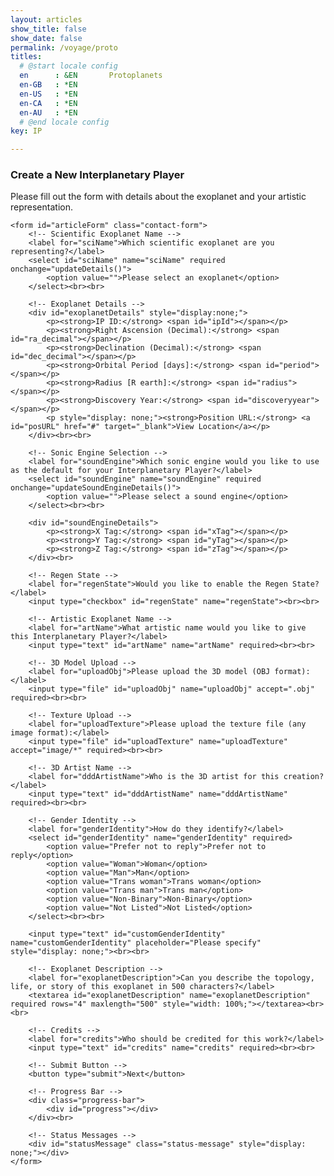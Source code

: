 ```yaml
---
layout: articles
show_title: false
show_date: false
permalink: /voyage/proto
titles:
  # @start locale config
  en      : &EN       Protoplanets
  en-GB   : *EN
  en-US   : *EN
  en-CA   : *EN
  en-AU   : *EN
  # @end locale config
key: IP

---
```

<div class="p-5"></div>
<div class="p-5"></div>
<div class="p-5"></div>

<div class="form-container">
    <h3>Create a New Interplanetary Player</h3>
    <p>Please fill out the form with details about the exoplanet and your artistic representation.</p>

    <form id="articleForm" class="contact-form">
        <!-- Scientific Exoplanet Name -->
        <label for="sciName">Which scientific exoplanet are you representing?</label>
        <select id="sciName" name="sciName" required onchange="updateDetails()">
            <option value="">Please select an exoplanet</option>
        </select><br><br>

        <!-- Exoplanet Details -->
        <div id="exoplanetDetails" style="display:none;">
            <p><strong>IP ID:</strong> <span id="ipId"></span></p> 
            <p><strong>Right Ascension (Decimal):</strong> <span id="ra_decimal"></span></p>
            <p><strong>Declination (Decimal):</strong> <span id="dec_decimal"></span></p>
            <p><strong>Orbital Period [days]:</strong> <span id="period"></span></p>
            <p><strong>Radius [R earth]:</strong> <span id="radius"></span></p>
            <p><strong>Discovery Year:</strong> <span id="discoveryyear"></span></p>
            <p style="display: none;"><strong>Position URL:</strong> <a id="posURL" href="#" target="_blank">View Location</a></p>
        </div><br><br>

        <!-- Sonic Engine Selection -->
        <label for="soundEngine">Which sonic engine would you like to use as the default for your Interplanetary Player?</label>
        <select id="soundEngine" name="soundEngine" required onchange="updateSoundEngineDetails()">
            <option value="">Please select a sound engine</option>
        </select><br><br>

        <div id="soundEngineDetails">
            <p><strong>X Tag:</strong> <span id="xTag"></span></p>
            <p><strong>Y Tag:</strong> <span id="yTag"></span></p>
            <p><strong>Z Tag:</strong> <span id="zTag"></span></p>
        </div><br>

        <!-- Regen State -->
        <label for="regenState">Would you like to enable the Regen State?</label>
        <input type="checkbox" id="regenState" name="regenState"><br><br>

        <!-- Artistic Exoplanet Name -->
        <label for="artName">What artistic name would you like to give this Interplanetary Player?</label>
        <input type="text" id="artName" name="artName" required><br><br>

        <!-- 3D Model Upload -->
        <label for="uploadObj">Please upload the 3D model (OBJ format):</label>
        <input type="file" id="uploadObj" name="uploadObj" accept=".obj" required><br><br>

        <!-- Texture Upload -->
        <label for="uploadTexture">Please upload the texture file (any image format):</label>
        <input type="file" id="uploadTexture" name="uploadTexture" accept="image/*" required><br><br>

        <!-- 3D Artist Name -->
        <label for="dddArtistName">Who is the 3D artist for this creation?</label>
        <input type="text" id="dddArtistName" name="dddArtistName" required><br><br>

        <!-- Gender Identity -->
        <label for="genderIdentity">How do they identify?</label>
        <select id="genderIdentity" name="genderIdentity" required>
            <option value="Prefer not to reply">Prefer not to reply</option>
            <option value="Woman">Woman</option>
            <option value="Man">Man</option>
            <option value="Trans woman">Trans woman</option>
            <option value="Trans man">Trans man</option>
            <option value="Non-Binary">Non-Binary</option>
            <option value="Not Listed">Not Listed</option>
        </select><br><br>

        <input type="text" id="customGenderIdentity" name="customGenderIdentity" placeholder="Please specify" style="display: none;"><br><br>

        <!-- Exoplanet Description -->
        <label for="exoplanetDescription">Can you describe the topology, life, or story of this exoplanet in 500 characters?</label>
        <textarea id="exoplanetDescription" name="exoplanetDescription" required rows="4" maxlength="500" style="width: 100%;"></textarea><br><br>

        <!-- Credits -->
        <label for="credits">Who should be credited for this work?</label>
        <input type="text" id="credits" name="credits" required><br><br>

        <!-- Submit Button -->
        <button type="submit">Next</button>

        <!-- Progress Bar -->
        <div class="progress-bar">
            <div id="progress"></div>
        </div><br>

        <!-- Status Messages -->
        <div id="statusMessage" class="status-message" style="display: none;"></div>
    </form>
</div>

<script>

    let exoplanetData = {};

document.addEventListener('DOMContentLoaded', function() {
    // Fetch exoplanet data
    fetch('http://media.maar.world:3001/api/fetchExoplanetData')
        .then(response => response.json())
        .then(data => {
            console.log('Exoplanet data:', data);

            exoplanetData = data[0]; // Access the correct object inside the array
            populateExoplanetDropdown();
        })
        .catch(error => console.error('Error loading or parsing the exoplanet data:', error));

    // Fetch sound engine data
    fetch('http://media.maar.world:3001/api/fetchSonicEngineData')
        .then(response => response.json())
        .then(data => {
            console.log('Sonic Engine data:', data);

            soundEngineData = data[0]; // Adjust based on actual API response structure
            populateSoundEngineDropdown();
        })
        .catch(error => console.error('Error loading or parsing the sound engine data:', error));

    setupFormListeners();
    loadFormData();
});

function populateExoplanetDropdown() {
    const selectElement = document.getElementById('sciName');
    selectElement.innerHTML = '<option value="">Please select an exoplanet</option>';

    // Iterate over the keys in exoplanetData
    Object.keys(exoplanetData).forEach(ipId => {
        const exoplanet = exoplanetData[ipId];

        // Only add to the dropdown if artName is null or "null" (string)
        if (!exoplanet.artName || exoplanet.artName === 'null') {
            const option = document.createElement('option');
            option.value = ipId; // Set ipId as the value for the option
            option.textContent = `${ipId}: ${exoplanet.sciName}`; // Display ipId and sciName

            // Append the option to the select element
            selectElement.appendChild(option);
        }
    });
}
function populateSoundEngineDropdown() {
    const selectElement = document.getElementById('soundEngine');
    selectElement.innerHTML = '<option value="">Please select a sound engine</option>';

    Object.keys(soundEngineData).forEach(engineKey => {
        if (engineKey !== '_id') { // Ensure '_id' is not a key to skip
            const option = document.createElement('option');
            option.value = engineKey;
            option.textContent = engineKey; // Ensure this is what you want to display
            selectElement.appendChild(option);
        }
    });
}

function setupFormListeners() {
    const formElements = document.querySelectorAll('#articleForm input, #articleForm select, #articleForm textarea');
    formElements.forEach(element => {
        element.addEventListener('input', saveFormData);
    });

    document.getElementById('genderIdentity').addEventListener('change', function() {
        const customInput = document.getElementById('customGenderIdentity');
        customInput.style.display = this.value === 'Not Listed' ? 'inline-block' : 'none';
    });

    document.getElementById('articleForm').addEventListener('submit', function(event) {
        event.preventDefault();
        submitForm();
    });

    document.getElementById('sciName').addEventListener('change', updateDetails);
    document.getElementById('soundEngine').addEventListener('change', updateSoundEngineDetails);
}

function updateDetails() {
    const selectedIpId = document.getElementById('sciName').value;
    const detailsDiv = document.getElementById('exoplanetDetails');

    const exoplanet = exoplanetData[selectedIpId]; // Access exoplanet by ipId

    if (!selectedIpId || !exoplanet) {
        detailsDiv.style.display = 'none';
    } else {
        // Populate the details section with exoplanet data
        document.getElementById('ipId').textContent = selectedIpId;
        document.getElementById('ra_decimal').textContent = exoplanet.ra_decimal || 'N/A';
        document.getElementById('dec_decimal').textContent = exoplanet.dec_decimal || 'N/A';
        document.getElementById('period').textContent = exoplanet.period || 'N/A';
        document.getElementById('radius').textContent = exoplanet.radius || 'N/A';
        document.getElementById('discoveryyear').textContent = exoplanet.discoveryyear || 'N/A';
        detailsDiv.style.display = 'block';
    }
}

function updateSoundEngineDetails() {
    const selectedEngine = document.getElementById('soundEngine').value;

    if (selectedEngine === "") {
        document.getElementById('xTag').textContent = 'N/A';
        document.getElementById('yTag').textContent = 'N/A';
        document.getElementById('zTag').textContent = 'N/A';
    } else {
        const soundEngine = soundEngineData[selectedEngine];
        if (soundEngine) {
            document.getElementById('xTag').textContent = soundEngine.xTag || 'N/A';
            document.getElementById('yTag').textContent = soundEngine.yTag || 'N/A';
            document.getElementById('zTag').textContent = soundEngine.zTag || 'N/A';
        } else {
            document.getElementById('xTag').textContent = 'N/A';
            document.getElementById('yTag').textContent = 'N/A';
            document.getElementById('zTag').textContent = 'N/A';
        }
    }
}

function saveFormData() {
    const formData = {
        sciName: document.getElementById('sciName').value,
        soundEngine: document.getElementById('soundEngine').value,
        regenState: document.getElementById('regenState').checked,
        artName: document.getElementById('artName').value,
        dddArtistName: document.getElementById('dddArtistName').value,
        genderIdentity: document.getElementById('genderIdentity').value,
        customGenderIdentity: document.getElementById('customGenderIdentity').value,
        exoplanetDescription: document.getElementById('exoplanetDescription').value,
        credits: document.getElementById('credits').value
    };
    localStorage.setItem('protoFormData', JSON.stringify(formData));
}

function loadFormData() {
    const savedData = JSON.parse(localStorage.getItem('protoFormData'));
    if (savedData) {
        document.getElementById('sciName').value = savedData.sciName;
        document.getElementById('soundEngine').value = savedData.soundEngine;
        document.getElementById('regenState').checked = savedData.regenState;
        document.getElementById('artName').value = savedData.artName;
        document.getElementById('dddArtistName').value = savedData.dddArtistName;
        document.getElementById('genderIdentity').value = savedData.genderIdentity;
        document.getElementById('customGenderIdentity').value = savedData.customGenderIdentity;
        document.getElementById('exoplanetDescription').value = savedData.exoplanetDescription;
        document.getElementById('credits').value = savedData.credits;

        // Show custom gender identity field if "Not Listed" was selected
        if (savedData.genderIdentity === 'Not Listed') {
            document.getElementById('customGenderIdentity').style.display = 'inline-block';
        }
    }
}
function submitForm() {
    // Validate required fields
    const requiredFields = ['artName', 'sciName', 'exoplanetDescription', 'credits', 'soundEngine', 'dddArtistName'];
    for (let field of requiredFields) {
        const element = document.getElementById(field);
        if (!element.value) {
            alert(`Please fill out the ${field} field.`);
            return;
        }
    }

    // Ensure ipId is correctly filled before submission
    const ipId = document.getElementById('ipId').textContent;
    if (ipId === 'N/A' || !ipId) {
        alert('Invalid IP ID. Please ensure you have selected a valid exoplanet.');
        return;
    }

    // Disable the form to prevent further editing
    document.getElementById('articleForm').querySelectorAll('input, select, textarea, button').forEach(element => {
        element.disabled = true;
    });

    // Show the progress bar
    const progressBar = document.getElementById('progress');
    const statusMessage = document.getElementById('statusMessage');
    progressBar.style.width = '0%';
    statusMessage.style.display = 'none';
    statusMessage.classList.remove('error');

    // Upload files first
    const fileFormData = new FormData();
    fileFormData.append('ipId', ipId);
    fileFormData.append('uploadObj', document.getElementById('uploadObj').files[0]);
    fileFormData.append('uploadTexture', document.getElementById('uploadTexture').files[0]);

    fetch('http://media.maar.world:3001/api/uploadModelFiles', {
        method: 'POST',
        body: fileFormData
    })
    .then(response => response.json())
    .then(fileData => {
        console.log('Files uploaded successfully:', fileData);

        // Now submit the rest of the form data
        const configData = {
            ipId,
            artName: document.getElementById('artName').value,
            sciName: document.getElementById('sciName').selectedOptions[0].textContent.split(': ')[1], // Extract sciName
            ra_decimal: parseFloat(document.getElementById('ra_decimal').textContent),
            dec_decimal: parseFloat(document.getElementById('dec_decimal').textContent),
            period: parseFloat(document.getElementById('period').textContent),
            radius: parseFloat(document.getElementById('radius').textContent),
            discoveryyear: parseInt(document.getElementById('discoveryyear').textContent, 10),
            description: document.getElementById('exoplanetDescription').value,
            credits: document.getElementById('credits').value,
            soundEngine: document.getElementById('soundEngine').value,
            sonification: {
                regenState: document.getElementById('regenState').checked,
                regen1: 'data/sonification_1.min.json',  
                regen2: 'data/sonification_2.min.json',  
                regen3: 'data/sonification_3.min.json',  
                regen4: 'data/sonification_4.min.json',  
                regen5: 'data/sonification_5.min.json',  
                regen6: 'data/sonification_6.min.json',  
                regen7: 'data/sonification_7.min.json'   
            },
            ddd: {
                dddArtistName: document.getElementById('dddArtistName').value,
                textureURL: fileData.uploadTextureURL,
                objURL: fileData.uploadObjURL
            }
        };

        console.log('JSON data being sent:', JSON.stringify(configData));

        // Simulate a progress bar fill-up
        let progress = 0;
        const progressInterval = setInterval(() => {
            progress += 10;
            progressBar.style.width = progress + '%';
            if (progress >= 100) clearInterval(progressInterval);
        }, 100);

        // Use the correct endpoint to submit the configuration
        fetch('http://media.maar.world:3001/api/configIntPlayer', {
            method: 'POST',
            headers: {
                'Content-Type': 'application/json'
            },
            body: JSON.stringify(configData)
        })
        .then(response => {
            clearInterval(progressInterval); // Ensure the progress bar is full
            progressBar.style.width = '100%';
            if (!response.ok) {
                throw new Error('Failed to submit configuration');
            }
            return response.json();
        })
        .then(data => {
            console.log('Configuration submitted:', data);
            updateExoplanetArtName(configData.ipId, configData.artName);
        })
        .catch(error => {
            console.error('Failed to submit configuration:', error);
            statusMessage.textContent = 'Failed to submit configuration. Please try again.';
            statusMessage.classList.add('error');
            statusMessage.style.display = 'block';
            enableForm();
        });
    })
    .catch(error => {
        console.error('Failed to upload files:', error);
        statusMessage.textContent = 'Failed to upload files. Please try again.';
        statusMessage.classList.add('error');
        statusMessage.style.display = 'block';
        enableForm();
    });

    // Clear localStorage upon successful submission
    localStorage.removeItem('protoFormData');
}

// Function to update artistic name
function updateExoplanetArtName(ipId, artName) {
    console.log('Updating exoplanet artistic name for ipId:', ipId, 'artName:', artName);
    fetch('http://media.maar.world:3001/api/updateExoplanet', {
        method: 'POST',
        headers: {
            'Content-Type': 'application/json'
        },
        body: JSON.stringify({ ipId, artName })
    })
    .then(response => {
        if (!response.ok) {
            throw new Error('Failed to update artistic name');
        }
        return response.json();
    })
    .then(data => {
        if (data.artName) {
            console.log('Artistic name updated successfully:', data);
            const statusMessage = document.getElementById('statusMessage');
            statusMessage.textContent = 'Exoplanet artistic name updated successfully!';
            statusMessage.classList.remove('error');
            statusMessage.style.display = 'block';
        }
    })
    .catch(error => {
        console.error('Failed to update artistic name:', error);
        const statusMessage = document.getElementById('statusMessage');
        statusMessage.textContent = 'Failed to update exoplanet artistic name. Please try again.';
        statusMessage.classList.add('error');
        statusMessage.style.display = 'block';
        enableForm();
    });
}

// Function to enable the form again (used on error)
function enableForm() {
    document.getElementById('articleForm').querySelectorAll('input, select, textarea, button').forEach(element => {
        element.disabled = false;
    });

}


</script>
